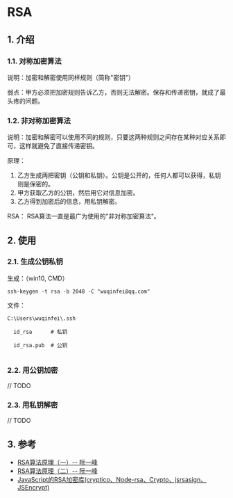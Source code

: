 <!--#region
@author 吴钦飞
@email wuqinfei@qq.com
@create date 2023-09-17 15:21:56
@modify date 2023-09-17 15:35:24
@desc [description]
#endregion-->


# RSA

## 1. 介绍

### 1.1. 对称加密算法

说明：加密和解密使用同样规则（简称"密钥"）

弱点：甲方必须把加密规则告诉乙方，否则无法解密。保存和传递密钥，就成了最头疼的问题。

### 1.2. 非对称加密算法

说明：加密和解密可以使用不同的规则，只要这两种规则之间存在某种对应关系即可，这样就避免了直接传递密钥。

原理：

1. 乙方生成两把密钥（公钥和私钥）。公钥是公开的，任何人都可以获得，私钥则是保密的。
2. 甲方获取乙方的公钥，然后用它对信息加密。
3. 乙方得到加密后的信息，用私钥解密。


RSA： RSA算法一直是最广为使用的"非对称加密算法"。

## 2. 使用

### 2.1. 生成公钥私钥

生成：（win10, CMD）

```shell
ssh-keygen -t rsa -b 2048 -C "wuqinfei@qq.com"
```

文件：

```text
C:\Users\wuqinfei\.ssh 

  id_rsa      # 私钥

  id_rsa.pub  # 公钥
  
```

### 2.2. 用公钥加密

// TODO

### 2.3. 用私钥解密

// TODO

## 3. 参考

* [RSA算法原理（一）-- 阮一峰](https://www.ruanyifeng.com/blog/2013/06/rsa_algorithm_part_one.html)
* [RSA算法原理（二）-- 阮一峰](https://www.ruanyifeng.com/blog/2013/07/rsa_algorithm_part_two.html)
* [JavaScript的RSA加密库(cryptico、Node-rsa、Crypto、jsrsasign、JSEncrypt)](https://blog.csdn.net/junxuezheng/article/details/109824552)